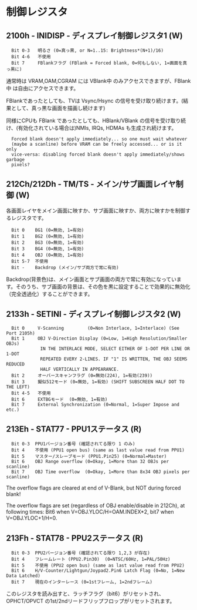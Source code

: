 # 制御レジスタ

## 2100h - INIDISP - ディスプレイ制御レジスタ1 (W)

```
  Bit 0-3   明るさ (0=真っ黒, or N=1..15: Brightness*(N+1)/16)
  Bit 4-6   不使用
  Bit 7     FBlankフラグ (FBlank = Forced blank, 0=何もしない, 1=画面を真っ黒に)
```

通常時は VRAM,OAM,CGRAM には VBlank中 のみアクセスできますが、FBlank中 は自由にアクセスできます。

FBlankであったとしても、TVは Vsync/Hsync の信号を受け取り続けます。(結果として、真っ黒な画面を描画し続けます) 

同様にCPUも FBlank であったとしても、HBlank/VBlank の信号を受け取り続け、(有効化されている場合は)NMIs, IRQs, HDMAs も生成され続けます。

```
  Forced blank doesn't apply immediately... so one must wait whatever
  (maybe a scanline) before VRAM can be freely accessed... or is it only
  vice-versa: disabling forced blank doesn't apply immediately/shows garbage
  pixels?
```

## 212Ch/212Dh - TM/TS - メイン/サブ画面レイヤ制御 (W)

各画面レイヤをメイン画面に映すか、サブ画面に映すか、両方に映すかを制御するレジスタです。

```
  Bit 0    BG1 (0=無効, 1=有効)
  Bit 1    BG2 (0=無効, 1=有効)
  Bit 2    BG3 (0=無効, 1=有効)
  Bit 3    BG4 (0=無効, 1=有効)
  Bit 4    OBJ (0=無効, 1=有効)
  Bit 5-7  不使用
  Bit -    Backdrop (メイン/サブ両方で常に有効)
```

Backdrop(背景色)は、メイン画面とサブ画面の両方で常に有効になっています。そのうち、サブ画面の背景は、その色を黒に設定することで効果的に無効化（完全透過化）することができます。

## 2133h - SETINI - ディスプレイ制御レジスタ2 (W)

```
  Bit 0     V-Scanning         (0=Non Interlace, 1=Interlace) (See Port 2105h)
  Bit 1     OBJ V-Direction Display (0=Low, 1=High Resolution/Smaller OBJs)
             IN THE INTERLACE MODE, SELECT EITHER OF 1-DOT PER LINE OR 1-DOT
             REPEATED EVERY 2-LINES. IF "1" IS WRITTEN, THE OBJ SEEMS REDUCED
             HALF VERTICALLY IN APPEARANCE.
  Bit 2     オーバースキャンフラグ (0=無効(224), 1=有効(239))
  Bit 3     擬似512モード (0=無効, 1=有効) (SHIFT SUBSCREEN HALF DOT TO THE LEFT)
  Bit 4-5   不使用
  Bit 6     EXTBGモード  (0=無効, 1=有効)
  Bit 7     External Synchronization (0=Normal, 1=Super Impose and etc.)
```

## 213Eh - STAT77 - PPU1ステータス (R)

```
  Bit 0-3  PPU1バージョン番号 (確認されてる限り 1 のみ)
  Bit 4    不使用 (PPU1 open bus) (same as last value read from PPU1)
  Bit 5    マスター/スレーブモード (PPU1.Pin25) (0=Normal=Master)
  Bit 6    OBJ Range overflow (0=Okay, 1=More than 32 OBJs per scanline)
  Bit 7    OBJ Time overflow  (0=Okay, 1=More than 8x34 OBJ pixels per scanline)
```

The overflow flags are cleared at end of V-Blank, but NOT during forced blank!

The overflow flags are set (regardless of OBJ enable/disable in 212Ch), at following times: Bit6 when V=OBJ.YLOC/H=OAM.INDEX*2, bit7 when V=OBJ.YLOC+1/H=0.

## 213Fh - STAT78 - PPU2ステータス (R)

```
  Bit 0-3  PPU2バージョン番号 (確認されてる限り 1,2,3 が存在)
  Bit 4    フレームレート (PPU2.Pin30)  (0=NTSC/60Hz, 1=PAL/50Hz)
  Bit 5    不使用 (PPU2 open bus) (same as last value read from PPU2)
  Bit 6    H/V-Counter/Lightgun/Joypad2.Pin6 Latch Flag (0=No, 1=New Data Latched)
  Bit 7    現在のインターレース (0=1stフレーム, 1=2ndフレーム)
```

このレジスタを読み出すと、ラッチフラグ（bit6）がリセットされ、OPHCT/OPVCT の1st/2ndリードフリップフロップがリセットされます。


